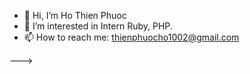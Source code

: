 - 👋 Hi, I’m Ho Thien Phuoc
- 👀 I’m interested in Intern Ruby, PHP.
- 📫 How to reach me: thienphuocho1002@gmail.com

<!---
ThienPhuoc1002/ThienPhuoc1002 is a ✨ special ✨ repository because its `README.md` (this file) appears on your GitHub profile.
You can click the Preview link to take a look at your changes.
<!-- - 🌱 I’m currently learning Ruby
- 💞️ I’m looking to collaborate on ... -->
--->
